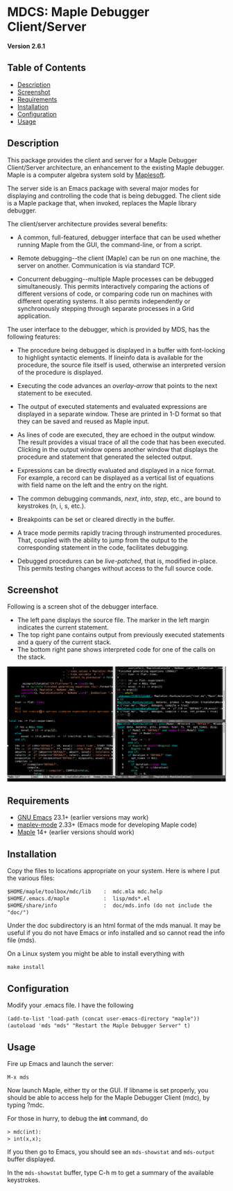 <!--*- markdown -*-->
MDCS: Maple Debugger Client/Server
==================================

**Version 2.6.1**

Table of Contents
-----------------

* [Description](#description)
* [Screenshot](#screenshot)
* [Requirements](#requirements)
* [Installation](#installation)
* [Configuration](#configuration)
* [Usage](#usage)

Description
-----------

This package provides the client and server for a Maple Debugger
Client/Server architecture, an enhancement to the existing Maple
debugger.  Maple is a computer algebra system sold by
[Maplesoft](http://www.maplesoft.com/).

The server side is an Emacs package with several major modes
for displaying and controlling the code that is being debugged.
The client side is a Maple package that, when invoked,
replaces the Maple library debugger.

The client/server architecture provides several benefits:

* A common, full-featured, debugger interface that can be used
  whether running Maple from the GUI, the command-line, or from a
  script.

* Remote debugging--the client (Maple) can be run on one machine, the
  server on another. Communication is via standard TCP.

* Concurrent debugging--multiple Maple processes can be debugged
  simultaneously. This permits interactively comparing the actions of
  different versions of code, or comparing code run on machines with
  different operating systems. It also permits independently or
  synchronously stepping through separate processes in a Grid
  application.

The user interface to the debugger, which is provided by MDS, has
the following features:

* The procedure being debugged is displayed in a buffer with
  font-locking to highlight syntactic elements.  If lineinfo
  data is available for the procedure, the source file itself
  is used, otherwise an interpreted version of the procedure
  is displayed.

* Executing the code advances an _overlay-arrow_ that points to the
  next statement to be executed.

* The output of executed statements and evaluated expressions are
  displayed in a separate window.  These are printed in 1-D format
  so that they can be saved and reused as Maple input.

* As lines of code are executed, they are echoed in the output
  window.  The result provides a visual trace of all the code that
  has been executed.  Clicking in the output window opens another
  window that displays the procedure and statement that
  generated the selected output.

* Expressions can be directly evaluated and displayed in a nice
  format.  For example, a record can be displayed as a vertical list
  of equations with field name on the left and the entry on the
  right.

* The common debugging commands, *next*, *into*, *step*, etc., are
  bound to keystrokes (n, i, s, etc.).

* Breakpoints can be set or cleared directly in the buffer.

* A trace mode permits rapidly tracing through instrumented
  procedures.  That, coupled with the ability to jump from the
  output to the corresponding statement in the code, facilitates
  debugging.

* Debugged procedures can be _live-patched_, that is, modified
  in-place.  This permits testing changes without access to the full
  source code.

Screenshot
----------
Following is a screen shot of the debugger interface.

* The left pane displays the source file.
  The marker in the left margin indicates the current statement.
* The top right pane contains output from previously executed statements
  and a query of the current stack.
* The bottom right pane shows interpreted code for one of the calls on the stack.

![screen shot](images/mds-example.png?raw=true "Screen Shot")

Requirements
------------
* [GNU Emacs](https://www.gnu.org/software/emacs/) 23.1+ (earlier versions may work)
* [maplev-mode](https://github.com/JoeRiel/maplev) 2.33+ (Emacs mode for developing Maple code)
* [Maple](https://www.maplesoft.com) 14+ (earlier versions should work)

Installation
------------
Copy the files to locations appropriate on your system.
Here is where I put the various files:

    $HOME/maple/toolbox/mdc/lib    :  mdc.mla mdc.help
    $HOME/.emacs.d/maple           :  lisp/mds*.el
    $HOME/share/info               :  doc/mds.info (do not include the "doc/")

Under the doc subdirectory is an html format of the mds manual.  It
may be useful if you do not have Emacs or info installed and so cannot
read the info file (mds).

On a Linux system you might be able to install everything with

    make install

Configuration
-------------
Modify your .emacs file.  I have the following

	(add-to-list 'load-path (concat user-emacs-directory "maple"))
    (autoload 'mds "mds" "Restart the Maple Debugger Server" t)

Usage
-----
Fire up Emacs and launch the server:

    M-x mds

Now launch Maple, either tty or the GUI.  If libname
is set properly, you should be able to access help for
the Maple Debugger Client (mdc), by typing ?mdc.

For those in hurry, to debug the **int** command, do

    > mdc(int):
    > int(x,x);

If you then go to Emacs, you should see an `mds-showstat`
and `mds-output` buffer displayed.

In the `mds-showstat` buffer, type C-h m to get a summary of
the available keystrokes.

